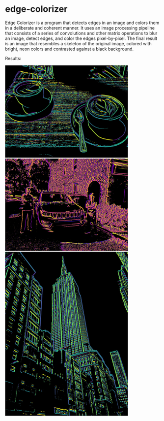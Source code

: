 # edge-colorizer

Edge Colorizer is a program that detects edges in an image and colors them in a deliberate and coherent manner. It uses an image processing pipeline that consists of a series of convolutions and other matrix operations to blur an image, detect edges, and color the edges pixel-by-pixel. The final result is an image that resembles a skeleton of the original image, colored with bright, neon colors and contrasted against a black background.

Results:

<img src="results/0.jpg" width="400">

<img src="results/5.jpg" width="400">

<img src="results/4.jpg" width="400">
